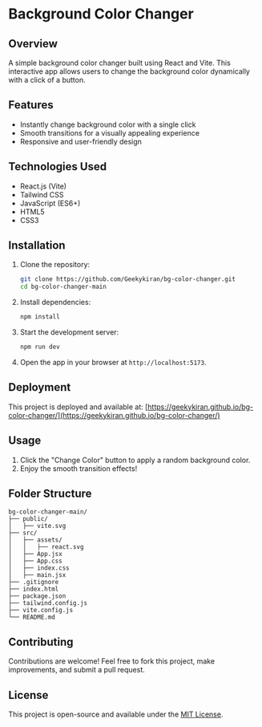 # Background Color Changer

## Overview
A simple background color changer built using React and Vite. This interactive app allows users to change the background color dynamically with a click of a button.

## Features
- Instantly change background color with a single click
- Smooth transitions for a visually appealing experience
- Responsive and user-friendly design

## Technologies Used
- React.js (Vite)
- Tailwind CSS
- JavaScript (ES6+)
- HTML5
- CSS3

## Installation
1. Clone the repository:
   ```bash
   git clone https://github.com/Geekykiran/bg-color-changer.git
   cd bg-color-changer-main
   ```
2. Install dependencies:
   ```bash
   npm install
   ```
3. Start the development server:
   ```bash
   npm run dev
   ```
4. Open the app in your browser at `http://localhost:5173`.

## Deployment
This project is deployed and available at:
[https://geekykiran.github.io/bg-color-changer/](https://geekykiran.github.io/bg-color-changer/)

## Usage
1. Click the "Change Color" button to apply a random background color.
2. Enjoy the smooth transition effects!

## Folder Structure
```
bg-color-changer-main/
├── public/
│   ├── vite.svg
├── src/
│   ├── assets/
│   │   ├── react.svg
│   ├── App.jsx
│   ├── App.css
│   ├── index.css
│   ├── main.jsx
├── .gitignore
├── index.html
├── package.json
├── tailwind.config.js
├── vite.config.js
└── README.md
```

## Contributing
Contributions are welcome! Feel free to fork this project, make improvements, and submit a pull request.

## License
This project is open-source and available under the [MIT License](LICENSE).